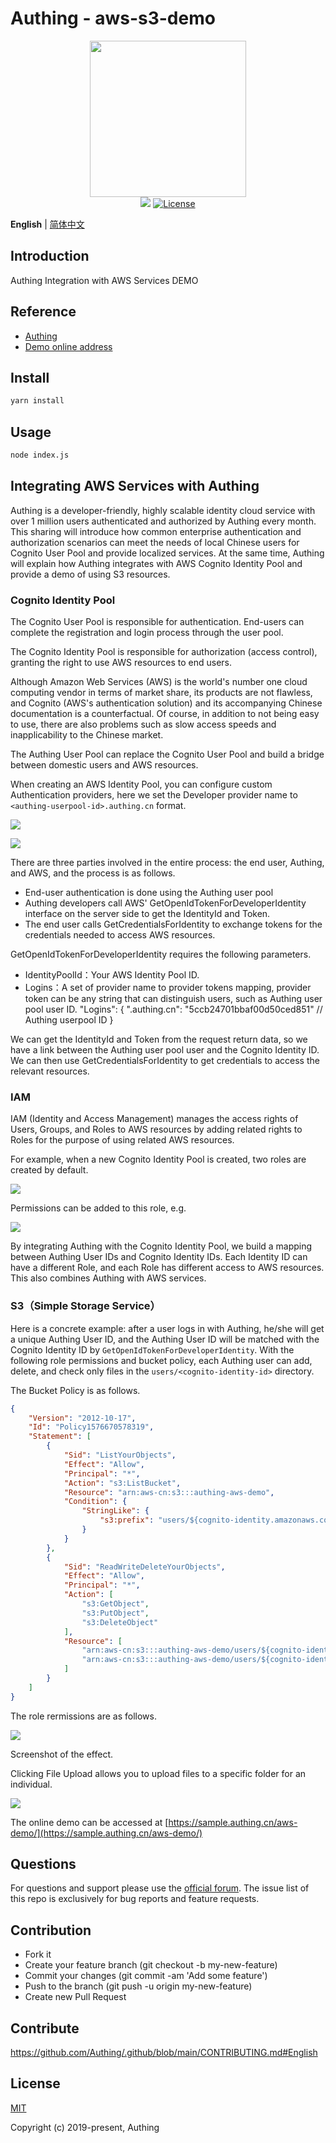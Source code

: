 # Authing - aws-s3-demo
<div align=center>
  <img width="250" src="https://files.authing.co/authing-console/authing-logo-new-20210924.svg" />
</div>

<div align="center">
    <a href="https://forum.authing.cn/" target="_blank"><img src="https://img.shields.io/badge/chat-forum-blue" /></a>
    <a href="https://opensource.org/licenses/MIT" target="_blank"><img src="https://img.shields.io/badge/License-MIT-success" alt="License"></a>
</div>

**English** | [简体中文](./README.zh_CN.md)

## Introduction
Authing Integration with AWS Services DEMO

## Reference
- [Authing](https://authing.cn)
- [Demo online address](https://sample.authing.cn/aws-demo/)

## Install

```sh
yarn install
```

## Usage

```sh
node index.js
```

## Integrating AWS Services with Authing

Authing is a developer-friendly, highly scalable identity cloud service with over 1 million users authenticated and authorized by Authing every month. This sharing will introduce how common enterprise authentication and authorization scenarios can meet the needs of local Chinese users for Cognito User Pool and provide localized services. At the same time, Authing will explain how Authing integrates with AWS Cognito Identity Pool and provide a demo of using S3 resources.

### Cognito Identity Pool

The Cognito User Pool is responsible for authentication. End-users can complete the registration and login process through the user pool.

The Cognito Identity Pool is responsible for authorization (access control), granting the right to use AWS resources to end users.

Although Amazon Web Services (AWS) is the world's number one cloud computing vendor in terms of market share, its products are not flawless, and Cognito (AWS's authentication solution) and its accompanying Chinese documentation is a counterfactual. Of course, in addition to not being easy to use, there are also problems such as slow access speeds and inapplicability to the Chinese market.

The Authing User Pool can replace the Cognito User Pool and build a bridge between domestic users and AWS resources.

When creating an AWS Identity Pool, you can configure custom Authentication providers, here we set the Developer provider name to `<authing-userpool-id>.authing.cn` format.

![](http://lcjim-img.oss-cn-beijing.aliyuncs.com/2019-12-18-181525.jpg)

![](http://lcjim-img.oss-cn-beijing.aliyuncs.com/2019-12-18-181549.jpg)

There are three parties involved in the entire process: the end user, Authing, and AWS, and the process is as follows.
- End-user authentication is done using the Authing user pool
- Authing developers call AWS' GetOpenIdTokenForDeveloperIdentity interface on the server side to get the IdentityId and Token.
- The end user calls GetCredentialsForIdentity to exchange tokens for the credentials needed to access AWS resources.

GetOpenIdTokenForDeveloperIdentity requires the following parameters.
- IdentityPoolId：Your AWS Identity Pool ID.
- Logins：A set of provider name to provider tokens mapping, provider token can be any string that can distinguish users, such as Authing user pool user ID.
"Logins": {
    "<authing-userpool-id>.authing.cn": "5ccb24701bbaf00d50ced851" // Authing userpool ID
}

We can get the IdentityId and Token from the request return data, so we have a link between the Authing user pool user and the Cognito Identity ID. We can then use GetCredentialsForIdentity to get credentials to access the relevant resources.

### IAM

IAM (Identity and Access Management) manages the access rights of Users, Groups, and Roles to AWS resources by adding related rights to Roles for the purpose of using related AWS resources.

For example, when a new Cognito Identity Pool is created, two roles are created by default.

![](http://lcjim-img.oss-cn-beijing.aliyuncs.com/2019-12-18-181645.jpg)

Permissions can be added to this role, e.g.

![](http://lcjim-img.oss-cn-beijing.aliyuncs.com/2019-12-18-181702.jpg)

By integrating Authing with the Cognito Identity Pool, we build a mapping between Authing User IDs and Cognito Identity IDs. Each Identity ID can have a different Role, and each Role has different access to AWS resources. This also combines Authing with AWS services.

### S3（Simple Storage Service）

Here is a concrete example: after a user logs in with Authing, he/she will get a unique Authing User ID, and the Authing User ID will be matched with the Cognito Identity ID by `GetOpenIdTokenForDeveloperIdentity`. With the following role permissions and bucket policy, each Authing user can add, delete, and check only files in the `users/<cognito-identity-id>` directory.

The Bucket Policy is as follows.
```json
{
    "Version": "2012-10-17",
    "Id": "Policy1576670578319",
    "Statement": [
        {
            "Sid": "ListYourObjects",
            "Effect": "Allow",
            "Principal": "*",
            "Action": "s3:ListBucket",
            "Resource": "arn:aws-cn:s3:::authing-aws-demo",
            "Condition": {
                "StringLike": {
                    "s3:prefix": "users/${cognito-identity.amazonaws.com:sub}"
                }
            }
        },
        {
            "Sid": "ReadWriteDeleteYourObjects",
            "Effect": "Allow",
            "Principal": "*",
            "Action": [
                "s3:GetObject",
                "s3:PutObject",
                "s3:DeleteObject"
            ],
            "Resource": [
                "arn:aws-cn:s3:::authing-aws-demo/users/${cognito-identity.amazonaws.com:sub}",
                "arn:aws-cn:s3:::authing-aws-demo/users/${cognito-identity.amazonaws.com:sub}/*"
            ]
        }
    ]
}
```

The role rermissions are as follows.

![](http://lcjim-img.oss-cn-beijing.aliyuncs.com/2019-12-18-182358.png)

Screenshot of the effect.

Clicking File Upload allows you to upload files to a specific folder for an individual.

![](http://lcjim-img.oss-cn-beijing.aliyuncs.com/2019-12-18-182542.png)

The online demo can be accessed at [https://sample.authing.cn/aws-demo/](https://sample.authing.cn/aws-demo/)

## Questions

For questions and support please use the [official forum](https://forum.authing.cn/). The issue list of this repo is exclusively for bug reports and feature requests.

## Contribution

- Fork it
- Create your feature branch (git checkout -b my-new-feature)
- Commit your changes (git commit -am 'Add some feature')
- Push to the branch (git push -u origin my-new-feature)
- Create new Pull Request
## Contribute

https://github.com/Authing/.github/blob/main/CONTRIBUTING.md#English


## License

[MIT](https://opensource.org/licenses/MIT)

Copyright (c) 2019-present, Authing
